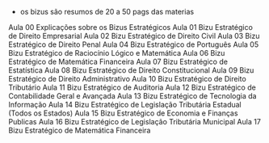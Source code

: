 - os bizus são resumos de 20 a 50 pags das materias

Aula 00 Explicações sobre os Bizus Estratégicos
Aula 01 Bizu Estratégico de Direito Empresarial
Aula 02 Bizu Estratégico de Direito Civil
Aula 03 Bizu Estratégico de Direito Penal
Aula 04 Bizu Estratégico de Português
Aula 05 Bizu Estratégico de Raciocínio Lógico e Matemática
Aula 06 Bizu Estratégico de Matemática Financeira
Aula 07 Bizu Estratégico de Estatística
Aula 08 Bizu Estratégico de Direito Constitucional
Aula 09 Bizu Estratégico de Direito Administrativo
Aula 10 Bizu Estratégico de Direito Tributário
Aula 11 Bizu Estratégico de Auditoria
Aula 12 Bizu Estratégico de Contabilidade Geral e Avançada
Aula 13 Bizu Estratégico de Tecnologia da Informação
Aula 14 Bizu Estratégico de Legislação Tributária Estadual (Todos os Estados)
Aula 15 Bizu Estratégico de Economia e Finanças Publicas
Aula 16 Bizu Estratégico de Legislação Tributária Municipal
Aula 17 Bizu Estratégico de Matemática Financeira







